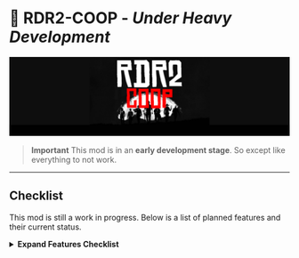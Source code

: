 # 🚧 RDR2-COOP - *Under Heavy Development*

![Project Banner](assets/banner.png)

> **Important**
> This mod is in an **early development stage**. So except like everything to not work.
---
## Checklist
This mod is still a work in progress. Below is a list of planned features and their current status.

<details>
<summary><strong>Expand Features Checklist</strong></summary>

- [x] **Feature 1**: Basic Sync and Client
- [x] **Feature 2**: Basic Python Server

</details>
